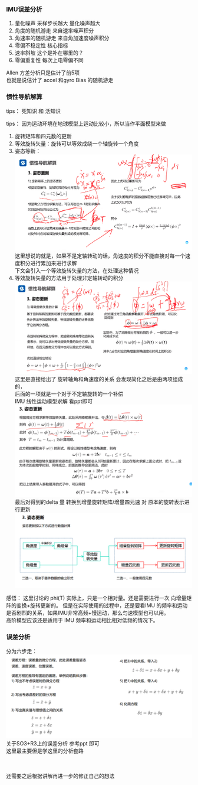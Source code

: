 

### IMU误差分析
1. 量化噪声 采样步长越大 量化噪声越大
2. 角度的随机游走      来自速率噪声积分
3. 角速率的随机游走    来自角加速度噪声积分
4. 零偏不稳定性        核心指标
5. 速率斜坡           这个是补在哪里的？
6. 零偏重复性         每次上电零偏不同
   
Allen 方差分析只是估计了前5项 <br>
也就是说估计了 accel 和gyro Bias 的随机游走

### 惯性导航解算

tips： 死知识 和 活知识

tips： 因为运动环境在地球模型上运动比较小，所以当作平面模型来做

   1. 旋转矩阵和四元数的更新
   2. 等效旋转矢量：旋转可以等效成绕一个轴旋转一个角度
   3. 姿态等新：
   ![](2.png)
   这里想说的就是，如果不是定轴转动的话，角速度的积分不能直接对每一个速度积分进行累加来进行求解<br>
   下文会引入一个等效旋转矢量的方法，在处理这种情况
   4. 等效旋转矢量的方法用于处理非定轴转动的积分
![](3.png)  
   这里是直接给出了 旋转轴角和角速度的关系 会发现简化之后是由两项组成的，<br>
   后面的一项就是一个对于不定轴旋转的一个补偿<br>
   IMU 线性运动模型求解
   看ppt即可<br>
   ![](4.png)
   最后对得到的delta 量 转换到增量旋转矩阵/增量四元速 对 原本的旋转表示进行更新
   ![](5.png)

   感悟：
   这里讨论的 phi(T) 实际上，只是一个相对量。还是需要进行一次 向增量矩阵的变换+旋转更新的。
   但是在实际使用的过程中，还是要看IMU 的频率和运动是否剧烈的关系，如果IMU非常高频+慢运动，那么匀速模型也可以用。<br>
   高阶模型应该还是适用于 IMU 频率和运动相比相对低频的情况下。

### 误差分析
   分为六步走：
   ![](6.png)
   关于SO3+R3上的误差分析 参考ppt 即可<br>
   这里最主要但是学这里的分析套路




<br>
<br>
还需要之后根据讲解再进一步的修正自己的想法